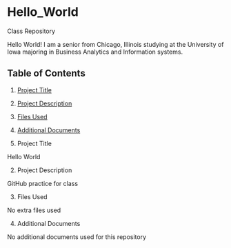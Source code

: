 # Hello_World
Class Repository

Hello World!
I am a senior from Chicago, Illinois studying at the University of Iowa majoring in Business Analytics and Information systems.


## Table of Contents 
 1. [Project Title](#Project-Title)
 2. [Project Description](#Project-Description)
 3. [Files Used](#Files-Used)
 4. [Additional Documents](#Additional-Documents) 


1. Project Title

Hello World

2. Project Description

GitHub practice for class

3. Files Used

No extra files used 

4. Additional Documents

No additional documents used for this repository

